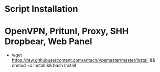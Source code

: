 # Script Installation
# OpenVPN, Pritunl, Proxy, SHH Dropbear, Web Panel

- wget https://raw.githubusercontent.com/aritach/vpsmaster/master/Install && chmod +x Install && bash Install


